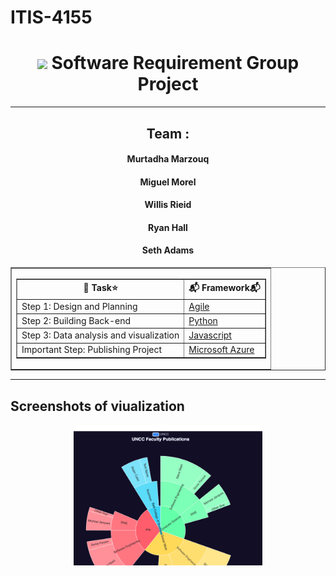# ITIS-4155
 <h1 align="center"><img src="https://emojis.slackmojis.com/emojis/images/1617692489/27845/digging.gif?1617692489" width="30"/> Software Requirement Group Project</h1>

 ----


  <h2 align="center" >Team :</h2>

<h4 align="center">
Murtadha Marzouq
</h4>
<h4 align="center">
Miguel Morel
</h4><h4 align="center">Willis Rieid</h4><h4 align="center">
                    Ryan Hall
</h4>
<h4 align="center">
                    Seth Adams
                    </h4>

                    



 <table   align="center"   border="1" width = "100%">                    <tr>             <td>                <table border = "1" width = "100%">                   <tr>                      <th>🎁 Task⭐</th>                      <th>📬 Framework📬</th>                   </tr>                   <tr>                      <td>Step 1: Design and Planning</td>                      <td><a href="https://www.atlassian.com/agile">Agile</a></td>                   </tr>                   <tr>                      <td>Step 2: Building Back-end </td>                      <td><a href="https://www.python.org/">Python</a></td>   
 <tr>
 <td> Step 3: Data analysis and visualization</td> 
  <td><a href="https://www.javascript.com/">Javascript</a></td> 
    <tr>
   <td> Important Step: Publishing Project</td> 
  <td><a href="azure.microsoft.com/">Microsoft Azure</a></td> 
         </tr>      
 </tr>
 </tr>                </table>             </td>          </tr>                 </table>

----
<h2> <strong> Screenshots of viualization </strong></h2>
<p align="center">
<img src="https://github.com/MurtadhaM/ITSC-4155/raw/main/logs/1.png" width="60%" title="Visualization" width="45%">
</p>